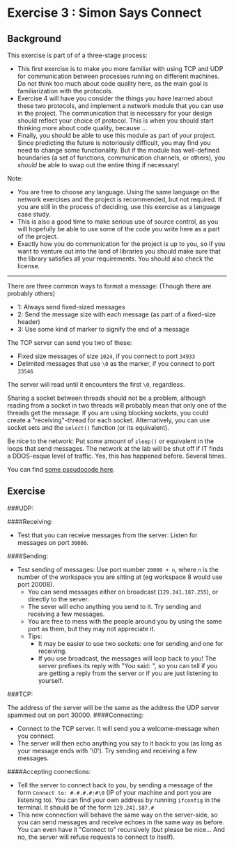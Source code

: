 Exercise 3 : Simon Says Connect
===============================

Background
----------

This exercise is part of of a three-stage process:
 - This first exercise is to make you more familiar with using TCP and UDP for communication between processes running on different machines. Do not think too much about code quality here, as the main goal is familiarization with the protocols.
 - Exercise 4 will have you consider the things you have learned about these two protocols, and implement a network module that you can use in the project. The communication that is necessary for your design should reflect your choice of protocol. This is when you should start thinking more about code quality, because ...
 - Finally, you should be able to use this module as part of your project. Since predicting the future is notoriously difficult, you may find you need to change some functionality. But if the module has well-defined boundaries (a set of functions, communication channels, or others), you *should* be able to swap out the entire thing if necessary!


Note:
 - You are free to choose any language. Using the same language on the network exercises and the project is recommended, but not required. If you are still in the process of deciding, use this exercise as a language case study.
 - This is also a good time to make serious use of source control, as you will hopefully be able to use some of the code you write here as a part of the project.
 - Exactly how you do communication for the project is up to you, so if you want to venture out into the land of libraries you should make sure that the library satisfies all your requirements. You should also check the license.

___

There are three common ways to format a message: (Though there are probably others)
 - 1: Always send fixed-sized messages
 - 2: Send the message size with each message (as part of a fixed-size header)
 - 3: Use some kind of marker to signify the end of a message

The TCP server can send you two of these:
 - Fixed size messages of size `1024`, if you connect to port `34933`
 - Delimited messages that use `\0` as the marker, if you connect to port `33546`

The server will read until it encounters the first `\0`, regardless.

Sharing a socket between threads should not be a problem, although reading from a socket in two threads will probably mean that only one of the threads get the message. If you are using blocking sockets, you could create a "receiving"-thread for each socket. Alternatively, you can use socket sets and the `select()` function (or its equivalent).

Be nice to the network: Put some amount of `sleep()` or equivalent in the loops that send messages. The network at the lab will be shut off if IT finds a DDOS-esque level of traffic. Yes, this has happened before. Several times.

You can find [some pseudocode here](resources.md).


Exercise
--------

###UDP:

####Receiving:
 - Test that you can receive messages from the server: Listen for messages on port `30000`.

####Sending:
 - Test sending of messages: Use port number `20000 + n`, where `n` is the number of the workspace you are sitting at (eg workspace 8 would use port 20008).
   - You can send messages either on broadcast (`129.241.187.255`), or directly to the server.
   - The sever will echo anything you send to it. Try sending and receiving a few messages.
   - You are free to mess with the people around you by using the same port as them, but they may not appreciate it.
   - Tips:
     - It may be easier to use two sockets: one for sending and one for receiving.
     - If you use broadcast, the messages will loop back to you! The server prefixes its reply with "You said: ", so you can tell if you are getting a reply from the server or if you are just listening to yourself.


###TCP:

The address of the server will be the same as the address the UDP server spammed out on port 30000.
####Connecting:
 - Connect to the TCP server. It will send you a welcome-message when you connect.
 - The server will then echo anything you say to it back to you (as long as your message ends with '\0'). Try sending and receiving a few messages.

####Accepting connections:
 - Tell the server to connect back to you, by sending a message of the form `Connect to: #.#.#.#:#\0` (IP of your machine and port you are listening to). You can find your own address by running `ifconfig` in the terminal. It should be of the form `129.241.187.#`
 - This new connection will behave the same way on the server-side, so you can send messages and receive echoes in the same way as before. You can even have it "Connect to" recursively (but please be nice... And no, the server will refuse requests to connect to itself).













